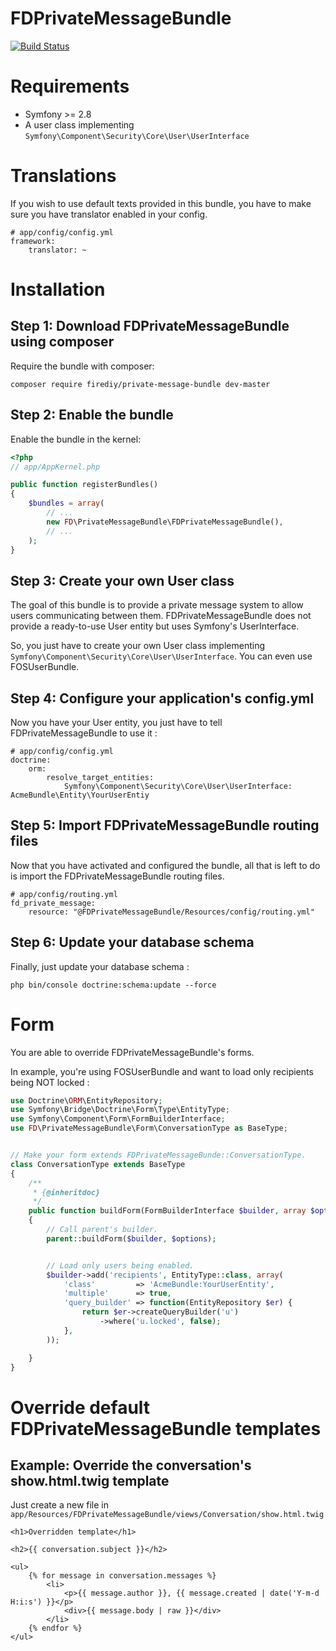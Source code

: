 FDPrivateMessageBundle
======================

[![Build Status](https://travis-ci.org/lobodol/FireDIY-PrivateMessageBundle.svg?branch=master)](https://travis-ci.org/lobodol/FireDIY-PrivateMessageBundle)

# Requirements
* Symfony >= 2.8
* A user class implementing ```Symfony\Component\Security\Core\User\UserInterface```

# Translations
If you wish to use default texts provided in this bundle, you have to make sure you have translator enabled in your config.
```
# app/config/config.yml
framework:
    translator: ~
```

# Installation
## Step 1: Download FDPrivateMessageBundle using composer
Require the bundle with composer:
```
composer require firediy/private-message-bundle dev-master
```

## Step 2:  Enable the bundle
Enable the bundle in the kernel:
```php
<?php
// app/AppKernel.php

public function registerBundles()
{
    $bundles = array(
        // ...
        new FD\PrivateMessageBundle\FDPrivateMessageBundle(),
        // ...
    );
}
```

## Step 3: Create your own User class
The goal of this bundle is to provide a private message system to allow users communicating between them.
FDPrivateMessageBundle does not provide a ready-to-use User entity but uses Symfony's UserInterface.

So, you just have to create your own User class implementing ```Symfony\Component\Security\Core\User\UserInterface```.
You can even use FOSUserBundle.

## Step 4: Configure your application's config.yml
Now you have your User entity, you just have to tell FDPrivateMessageBundle to use it :
```
# app/config/config.yml
doctrine:
    orm:
        resolve_target_entities:
            Symfony\Component\Security\Core\User\UserInterface: AcmeBundle\Entity\YourUserEntiy
```

## Step 5: Import FDPrivateMessageBundle routing files
Now that you have activated and configured the bundle, all that is left to do is import the FDPrivateMessageBundle routing files.


```
# app/config/routing.yml
fd_private_message:
    resource: "@FDPrivateMessageBundle/Resources/config/routing.yml"
```

## Step 6: Update your database schema
Finally, just update your database schema :
```
php bin/console doctrine:schema:update --force
```


# Form
You are able to override FDPrivateMessageBundle's forms.

In example, you're using FOSUserBundle and want to load only recipients being NOT locked :

```php
use Doctrine\ORM\EntityRepository;
use Symfony\Bridge\Doctrine\Form\Type\EntityType;
use Symfony\Component\Form\FormBuilderInterface;
use FD\PrivateMessageBundle\Form\ConversationType as BaseType;


// Make your form extends FDPrivateMessageBunde::ConversationType.
class ConversationType extends BaseType
{
    /**
     * {@inheritdoc}
     */
    public function buildForm(FormBuilderInterface $builder, array $options)
    {
        // Call parent's builder.
        parent::buildForm($builder, $options);


        // Load only users being enabled.
        $builder->add('recipients', EntityType::class, array(
            'class'         => 'AcmeBundle:YourUserEntity',
            'multiple'      => true,
            'query_builder' => function(EntityRepository $er) {
                return $er->createQueryBuilder('u')
                    ->where('u.locked', false);
            },
        ));

    }
}
```

# Override default FDPrivateMessageBundle templates
## Example: Override the conversation's show.html.twig template
Just create a new file in ```app/Resources/FDPrivateMessageBundle/views/Conversation/show.html.twig```
```twig
<h1>Overridden template</h1>

<h2>{{ conversation.subject }}</h2>

<ul>
    {% for message in conversation.messages %}
        <li>
            <p>{{ message.author }}, {{ message.created | date('Y-m-d H:i:s') }}</p>
            <div>{{ message.body | raw }}</div>
        </li>
    {% endfor %}
</ul>
```
